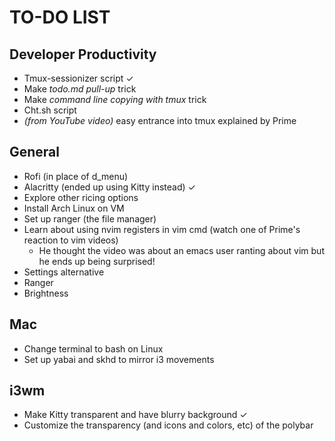 # TO-DO LIST
## Developer Productivity 
- Tmux-sessionizer script ✓
- Make *todo.md pull-up* trick 
- Make *command line copying with tmux* trick 
- Cht.sh script
- *(from YouTube video)* easy entrance into tmux explained by Prime

## General
- Rofi (in place of d_menu)
- Alacritty (ended up using Kitty instead) ✓
- Explore other ricing options
- Install Arch Linux on VM 
- Set up ranger (the file manager)
- Learn about using nvim registers in vim cmd (watch one of Prime's reaction to 
  vim videos)
  - He thought the video was about an emacs user ranting about vim but he ends up
    being surprised!
- Settings alternative
- Ranger
- Brightness

## Mac
- Change terminal to bash on Linux
- Set up yabai and skhd to mirror i3 movements

## i3wm
- Make Kitty transparent and have blurry background ✓
- Customize the transparency (and icons and colors, etc) of the polybar
